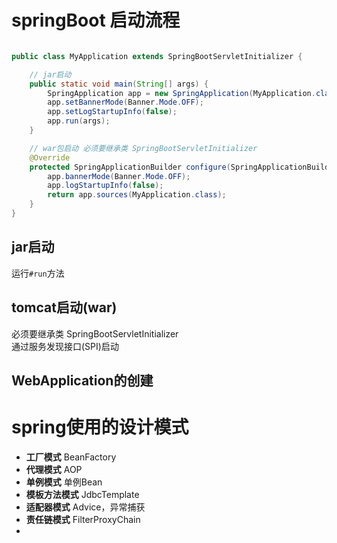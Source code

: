 # springBoot 启动流程

```java

public class MyApplication extends SpringBootServletInitializer {

    // jar启动
    public static void main(String[] args) {
        SpringApplication app = new SpringApplication(MyApplication.class);
        app.setBannerMode(Banner.Mode.OFF);
        app.setLogStartupInfo(false);
        app.run(args);
    }

    // war包启动 必须要继承类 SpringBootServletInitializer
    @Override
    protected SpringApplicationBuilder configure(SpringApplicationBuilder app) {
        app.bannerMode(Banner.Mode.OFF);
        app.logStartupInfo(false);
        return app.sources(MyApplication.class);
    }
}
```

## jar启动
运行`#run`方法

## tomcat启动(war)
必须要继承类 SpringBootServletInitializer  
通过服务发现接口(SPI)启动




## WebApplication的创建

## 





# spring使用的设计模式

- **工厂模式** BeanFactory
- **代理模式** AOP
- **单例模式** 单例Bean
- **模板方法模式** JdbcTemplate
- **适配器模式** Advice，异常捕获
- **责任链模式** FilterProxyChain
- 


